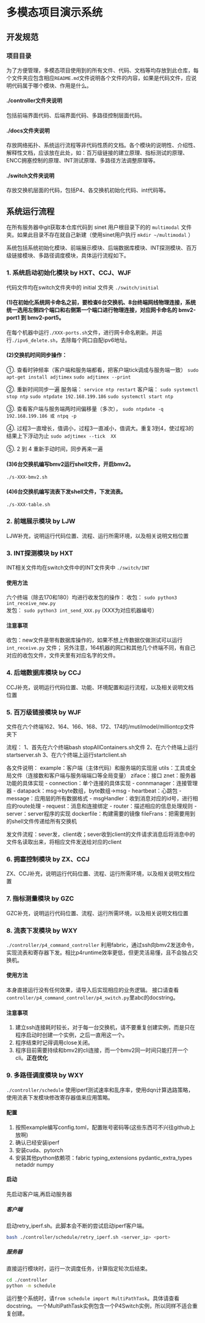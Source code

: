 # 多模态项目演示系统

## 开发规范
### 项目目录

为了方便管理，多模态项目使用到的所有文件、代码、文档等均存放到此仓库，每个文件夹应包含相应`README.md`文件说明各个文件的内容，如果是代码文件，应说明代码属于哪个模块、作用是什么。

#### ./controller文件夹说明
包括前端界面代码、后端界面代码、多路径控制层面代码。

#### ./docs文件夹说明
存放网络拓扑、系统运行流程等非代码性质的文档。各个模块的说明性、介绍性、解释性文档，应该放在此处，如：百万级链接的建立原理、指标测试的原理、ENCC拥塞控制的原理、INT测试原理、多路径方法调整原理等。

#### ./switch文件夹说明
存放交换机层面的代码，包括P4、各交换机初始化代码、int代码等。

## 系统运行流程
在所有服务器中git获取本仓库代码到 sinet 用户根目录下的的 `multimodal` 文件夹。如果此目录不存在就自己新建（使用sinet用户执行 `mkdir ~/multimodal` ）

系统包括系统初始化模块、前端展示模块、后端数据库模块、INT探测模块、百万级链接模块、多路径调度模块，具体运行流程如下。
### 1. 系统启动初始化模块 by HXT、CCJ、WJF
代码文件均在switch文件夹中的 initial 文件夹 `./switch/initial`

#### (1)在初始化系统网卡命名之前，要检查6台交换机、8台终端网线物理连接，系统统一选用左侧四个端口和右侧第一个端口进行物理连接，对应网卡命名的 bmv2-port1 到 bmv2-port5。
在每个机器中运行`./XXX-ports.sh`文件，进行网卡命名刷新。并运行`./ipv6_delete.sh`，去除每个网口自配ipv6地址。

#### (2)交换机时间同步操作：
①. 查看时钟频率（客户端和服务端都看，把客户端tick调成与服务端一致）
`sudo apt-get install adjtimex`
`sudo adjtimex --print `

②. 重新时间同步一遍
服务端：
`service ntp restart`
客户端：
`sudo systemctl stop ntp`
`sudo ntpdate 192.168.199.186`
`sudo systemctl start ntp`

③. 查看客户端与服务端两时间偏移量（多次），
`sudo ntpdate -q 192.168.199.186 或 ntpq -p`

④. 过程3一直增长，值调小，过程3一直减小，值调大。重复3到4，使过程3的结果上下浮动为止
`sudo adjtimex --tick  XX `

⑤. 2 到 4 重新手动时间，同步再来一遍

#### (3)6台交换机编写bmv2运行shell文件，开启bmv2。
`./s-XXX-bmv2.sh`

#### (4)6台交换机编写流表下发shell文件，下发流表。
`./s-XXX-table.sh`

### 2. 前端展示模块 by LJW
LJW补充，说明运行代码位置、流程、运行所需环境，以及相关说明文档位置

### 3. INT探测模块 by HXT
INT相关文件均在switch文件中的INT文件夹中  `./switch/INT`
#### 使用方法
六个终端（除去170和180）均进行收发包的操作：
收包：
   `sudo python3 int_receive_new.py`   
发包：
   `sudo python3 int_send_XXX.py`   (XXX为对应机器编号）
#### 注意事项
收包：new文件是带有数据库操作的，如果不想上传数据仅做测试可以运行 `int_receive.py` 文件；
另外注意，164机器的网口和其他几个终端不同，有自己对应的收包文件，文件夹里有对应名字的文件。

### 4. 后端数据库模块 by CCJ
CCJ补充，说明运行代码位置、功能、环境配置和运行流程，以及相关说明文档位置

### 5. 百万级链接模块 by WJF
文件在六个终端162、164、166、168、172、174的/mutilmodel/milliontcp文件夹下

流程：
1、首先在六个终端bash stopAllContainers.sh文件
2、在六个终端上运行startserver.sh
3、在六个终端上运行startclient.sh

各文件说明：
example：客户端（主体代码）和服务端的实现层
utils：工具或全局文件（连接数和客户端与服务端端口等全局变量）
ziface：接口
znet：服务器功能的具体实现
	- connection：单个连接的具体实现
	- connmanager：连接管理器
	- datapack：msg->byte数组，byte数组->msg
	- heartbeat：心跳包
	- message：应用层的所有数据格式
	- msgHandler：收到消息对应的id号，进行相应的route处理
	- request：消息和连接绑定
	- router：描述相应的信息处理规则
	- server：server程序的实现
dockerfile：构建需要的镜像
fileFrans：把需要用到的shell文件传递给所有交换机

发文件流程：sever发，client收；sever收到client的文件请求消息后将消息中的文件名读取出来，将相应文件发送给对应的client

### 6. 拥塞控制模块 by ZX、CCJ
ZX、CCJ补充，说明运行代码位置、流程、运行所需环境，以及相关说明文档位置

### 7. 指标测量模块 by GZC
GZC补充，说明运行代码位置、流程、运行所需环境，以及相关说明文档位置

### 8. 流表下发模块 by WXY
`./controller/p4_command_controller`
利用fabric，通过ssh向bmv2发送命令，实现流表和寄存器下发。相比p4runtime效率更低，但更灵活易懂，且不会独占交换机。
#### 使用方法
本身直接运行没有任何效果，请导入后实现相应的业务逻辑。
接口请查看`controller/p4_command_controller/p4_switch.py`里abc的docstring。
#### 注意事项
1. 建立ssh连接耗时较长，对于每一台交换机，请不要重复创建实例，而是只在程序启动时创建一个实例，之后一直用这一个。
2. 程序结束时记得调用close关闭。
3. 程序目前需要持续和bmv2的cli连接，而一个bmv2同一时间只能打开一个cli。**正在优化**
### 9. 多路径调度模块 by WXY
`./controller/schedule`
使用iperf测试速率和乱序率，使用dqn计算选路策略，使用流表下发模块修改寄存器值来应用策略。
#### 配置
1. 按照example编写config.toml，配置账号密码等(这些东西可不兴往github上放啊)
2. 确认已经安装iperf
3. 安装cuda、pytorch
2. 安装其他python依赖项：fabric typing_extensions pydantic_extra_types netaddr numpy
#### 启动
先启动客户端,再启动服务器
##### 客户端
启动retry_iperf.sh。此脚本会不断的尝试启动iperf客户端。
```bash
bash ./controller/schedule/retry_iperf.sh <server_ip> <port>
```
##### 服务器
直接运行模块时，运行一次调度任务，计算指定轮次后结束。
```bash
cd ./controller
python -m schedule
```
运行整个系统时，请`from schedule import MultiPathTask`。具体请查看docstring。
一个MultiPathTask实例包含一个P4Switch实例，所以同样不适合重复创建。
